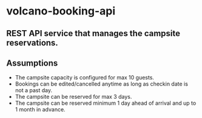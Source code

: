 # volcano-booking-api

## REST API service that manages the campsite reservations.

## Assumptions

- The campsite capacity is configured for max 10 guests.
- Bookings can be edited/cancelled anytime as long as checkin date is not a past day.
- The campsite can be reserved for max 3 days.
- The campsite can be reserved minimum 1 day ahead of arrival and up to 1 month in advance.
